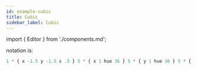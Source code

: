 ```yaml
---
id: example-cubic
title: Cubic
sidebar_label: Cubic
---
```


import { Editor } from './components.md';

<Editor src="https://after12am.github.io/eisenscript-editor/#B/4+LiMlTQUqhWqFDQNdQzVaiEUMUKQKJWwRQqZaiQUZqqYGwGF6rEFKpCFkrKrwAA"/>

notation is:

```jsx
1 * { x -1.5 y -1.5 s .5 } 5 * { x 1 hue 36 } 5 * { y 1 hue 36 } 5 * { z 1 hue 36 } box
```
